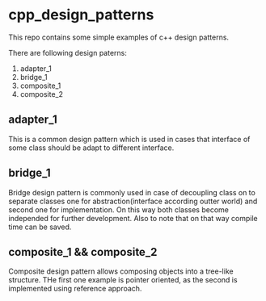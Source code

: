 # cpp_design_patterns
This repo contains some simple examples of c++ design patterns.

There are following design paterns:
1. adapter_1
2. bridge_1
3. composite_1
4. composite_2


## adapter_1 
This is a common design pattern which is used in cases that interface of some class should be adapt to different interface.

## bridge_1 
Bridge design pattern  is commonly used in case of decoupling class on to separate classes one for abstraction(interface according outter world) and second one for implementation. On this way both classes become independed for further development. Also to note that on that way compile time can be saved.

## composite_1 && composite_2 
Composite design pattern allows composing objects into a tree-like structure. THe first one example is pointer  oriented, as the second is implemented using reference approach.